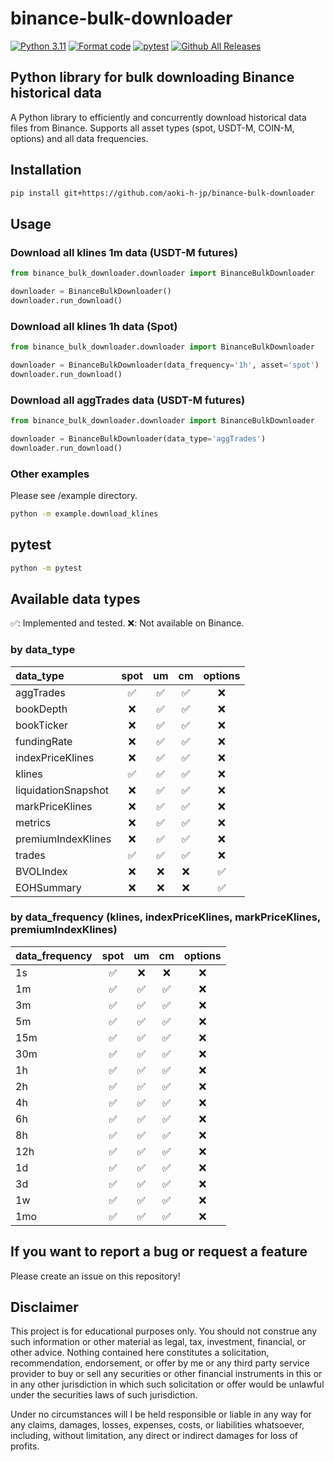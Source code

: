 # binance-bulk-downloader
[![Python 3.11](https://img.shields.io/badge/python-3.11-blue.svg)](https://www.python.org/downloads/release/python-3110//)
[![Format code](https://github.com/aoki-h-jp/binance-bulk-downloader/actions/workflows/Formatter.yml/badge.svg?branch=main)](https://github.com/aoki-h-jp/binance-bulk-downloader/actions/workflows/Formatter.yml)
[![pytest](https://github.com/aoki-h-jp/binance-bulk-downloader/actions/workflows/pytest.yaml/badge.svg)](https://github.com/aoki-h-jp/binance-bulk-downloader/actions/workflows/pytest.yaml)
[![Github All Releases](https://img.shields.io/github/downloads/aoki-h-jp/binance-liquidation-feeder/total.svg)]()

## Python library for bulk downloading Binance historical data
A Python library to efficiently and concurrently download historical data files from Binance. Supports all asset types (spot, USDT-M, COIN-M, options) and all data frequencies.

## Installation

```bash
pip install git+https://github.com/aoki-h-jp/binance-bulk-downloader
```

## Usage
### Download all klines 1m data (USDT-M futures)

```python
from binance_bulk_downloader.downloader import BinanceBulkDownloader

downloader = BinanceBulkDownloader()
downloader.run_download()
```

### Download all klines 1h data (Spot)

```python
from binance_bulk_downloader.downloader import BinanceBulkDownloader

downloader = BinanceBulkDownloader(data_frequency='1h', asset='spot')
downloader.run_download()
```

### Download all aggTrades data (USDT-M futures)

```python
from binance_bulk_downloader.downloader import BinanceBulkDownloader

downloader = BinanceBulkDownloader(data_type='aggTrades')
downloader.run_download()
```

### Other examples
Please see /example directory.

```bash
python -m example.download_klines
```

## pytest

```bash
python -m pytest
```

## Available data types
✅: Implemented and tested. ❌: Not available on Binance.

### by data_type

| data_type           | spot | um   | cm   | options | 
| :------------------ | :--: | :--: | :--: | :-----: | 
| aggTrades           | ✅   | ✅   | ✅ | ❌      | 
| bookDepth           | ❌   | ✅   | ✅ | ❌      | 
| bookTicker          | ❌   | ✅   | ✅ | ❌      | 
| fundingRate         | ❌   | ✅   | ✅ | ❌      | 
| indexPriceKlines    | ❌   | ✅   | ✅ | ❌      | 
| klines              | ✅   | ✅   | ✅ | ❌      | 
| liquidationSnapshot | ❌   | ✅   | ✅ | ❌      | 
| markPriceKlines     | ❌   | ✅   | ✅ | ❌      | 
| metrics             | ❌   | ✅   | ✅ | ❌      | 
| premiumIndexKlines  | ❌   | ✅   | ✅ | ❌      | 
| trades              | ✅   | ✅   | ✅ | ❌      | 
| BVOLIndex           | ❌   | ❌   | ❌ | ✅      | 
| EOHSummary          | ❌   | ❌   | ❌ | ✅      | 

### by data_frequency (klines, indexPriceKlines, markPriceKlines, premiumIndexKlines)

| data_frequency | spot | um   | cm   | options |
| :------------- | :--: | :--: | :--: | :-----: |
| 1s             | ✅   | ❌   | ❌ | ❌      |
| 1m             | ✅   | ✅   | ✅ | ❌      |
| 3m             | ✅   | ✅   | ✅ | ❌      |
| 5m             | ✅   | ✅   | ✅ | ❌      |
| 15m            | ✅   | ✅   | ✅ | ❌      |
| 30m            | ✅   | ✅   | ✅ | ❌      |
| 1h             | ✅   | ✅   | ✅ | ❌      |
| 2h             | ✅   | ✅   | ✅ | ❌      |
| 4h             | ✅   | ✅   | ✅ | ❌      |
| 6h             | ✅   | ✅   | ✅ | ❌      |
| 8h             | ✅   | ✅   | ✅ | ❌      |
| 12h            | ✅   | ✅   | ✅ | ❌      |
| 1d             | ✅   | ✅   | ✅ | ❌      |
| 3d             | ✅   | ✅   | ✅ | ❌      |
| 1w             | ✅   | ✅   | ✅ | ❌      |
| 1mo            | ✅   | ✅   | ✅ | ❌      |

## If you want to report a bug or request a feature
Please create an issue on this repository!

## Disclaimer
This project is for educational purposes only. You should not construe any such information or other material as legal,
tax, investment, financial, or other advice. Nothing contained here constitutes a solicitation, recommendation,
endorsement, or offer by me or any third party service provider to buy or sell any securities or other financial
instruments in this or in any other jurisdiction in which such solicitation or offer would be unlawful under the
securities laws of such jurisdiction.

Under no circumstances will I be held responsible or liable in any way for any claims, damages, losses, expenses, costs,
or liabilities whatsoever, including, without limitation, any direct or indirect damages for loss of profits.
